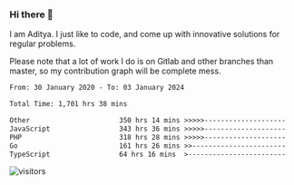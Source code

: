 ### Hi there 👋

I am Aditya. I just like to code, and come up with innovative solutions for regular problems.

Please note that a lot of work I do is on Gitlab and other branches than master, so my contribution graph will be complete mess.

<!--START_SECTION:waka-->

```txt
From: 30 January 2020 - To: 03 January 2024

Total Time: 1,701 hrs 38 mins

Other                      350 hrs 14 mins >>>>>--------------------   20.58 %
JavaScript                 343 hrs 36 mins >>>>>--------------------   20.19 %
PHP                        318 hrs 28 mins >>>>>--------------------   18.72 %
Go                         161 hrs 26 mins >>-----------------------   09.49 %
TypeScript                 64 hrs 16 mins  >------------------------   03.78 %
```

<!--END_SECTION:waka-->

![visitors](https://visitor-badge.glitch.me/badge?page_id=BrainBuzzer.visitor-badge&left_color=green&right_color=red)
